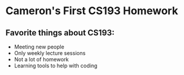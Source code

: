 # Cameron's First CS193 Homework

## Favorite things about CS193:
- Meeting new people
- Only weekly lecture sessions
- Not a lot of homework
- Learning tools to help with coding
